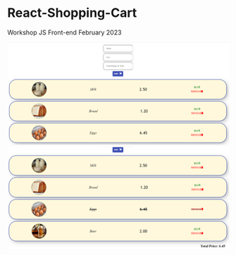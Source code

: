 # React-Shopping-Cart
Workshop JS Front-end February 2023

<img src="https://github.com/GalkaKG/React-Shopping-Cart/blob/main/React%20Shopping%20Cart.png" />

<img src="https://github.com/GalkaKG/React-Shopping-Cart/blob/main/React%20shopping%20cart%202.png" />

